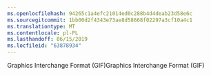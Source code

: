 ```yaml
---
ms.openlocfilehash: 94265c1a4efc21014ed0c288b4d4deab23d58e6c
ms.sourcegitcommit: 1bb00d2f4343e73ae8d58668f02297a3cf10a4c1
ms.translationtype: MT
ms.contentlocale: pl-PL
ms.lasthandoff: 06/15/2019
ms.locfileid: "63878934"
---
```

<span data-ttu-id="bede2-101">Graphics Interchange Format (GIF)</span><span class="sxs-lookup"><span data-stu-id="bede2-101">Graphics Interchange Format (GIF)</span></span>